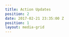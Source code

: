 ```yaml
---
title: Action Updates
position: 2
date: 2017-02-21 23:35:00 Z
position: 1
layout: media-grid
---
```

